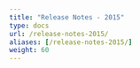 ```yaml
---
title: "Release Notes - 2015"
type: docs
url: /release-notes-2015/
aliases: [/release-notes-2015/]
weight: 60
---
```


